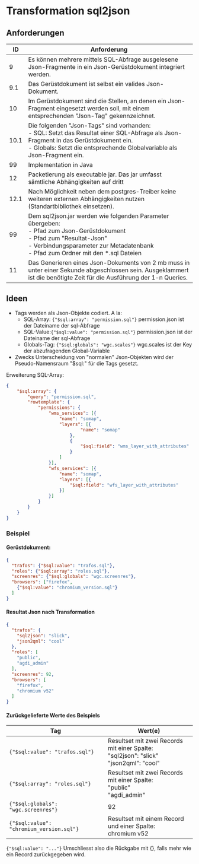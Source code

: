 # Transformation sql2json

## Anforderungen

|ID|Anforderung|
|---|---|
|9|Es können mehrere mittels SQL-Abfrage ausgelesene Json-Fragmente in ein Json-Gerüstdokument integriert werden.|
|9.1|Das Gerüstdokument ist selbst ein valides Json-Dokument.|
|10|Im Gerüstdokument sind die Stellen, an denen ein Json-Fragment eingesetzt werden soll, mit einem entsprechenden "Json-Tag" gekennzeichnet.|
|10.1|Die folgenden "Json-Tags" sind vorhanden:<br>- SQL: Setzt das Resultat einer SQL-Abfrage als Json-Fragment in das Gerüstdokument ein.<br>- Globals: Setzt die entsprechende Globalvariable als Json-Fragment ein.|
|99|Implementation in Java|
|12|Packetierung als executable jar. Das jar umfasst sämtliche Abhängigkeiten auf dritt|
|12.1|Nach Möglichkeit neben dem postgres-Treiber keine weiteren externen Abhängigkeiten nutzen (Standartbibliothek einsetzen).|
|99|Dem sql2json.jar werden wie folgenden Parameter übergeben:<br>- Pfad zum Json-Gerüstdokument<br>- Pfad zum "Resultat-Json"<br>- Verbindungsparameter zur Metadatenbank<br>- Pfad zum Ordner mit den *.sql Dateien
|11|Das Generieren eines Json-Dokuments von 2 mb muss in unter einer Sekunde abgeschlossen sein. Ausgeklammert ist die benötigte Zeit für die Ausführung der 1-n Queries.|

## Ideen

* Tags werden als Json-Objekte codiert. A la:
    * SQL-Array: `{"$sql:array": "permission.sql"}` permission.json ist der Dateiname der sql-Abfrage
    * SQL-Value:`{"$sql:value": "permission.sql"}` permission.json ist der Dateiname der sql-Abfrage
    * Globals-Tag: `{"$sql:globals": "wgc.scales"}` wgc.scales ist der Key der abzufragenden Global-Variable
* Zwecks Unterscheidung von "normalen" Json-Objekten wird der Pseudo-Namensraum "$sql:" für die Tags gesetzt. 

Erweiterung SQL-Array:

```json
{
	"$sql:array": {
		"query": "permission.sql",
		"rowtemplate": {
			"permissions": {
				"wms_services": [{
					"name": "somap",
					"layers": [{
							"name": "somap"
						},
						{
							"$sql:field": "wms_layer_with_attributes"
						}
					]
				}],
				"wfs_services": [{
					"name": "somap",
					"layers": [{
						"$sql:field": "wfs_layer_with_attributes"
					}]
				}]
			}
		}
	}
}
```
    
### Beispiel

#### Gerüstdokument:

```json
{
  "trafos": {"$sql:value": "trafos.sql"},
  "roles": {"$sql:array": "roles.sql"},
  "screenres": {"$sql:globals": "wgc.screenres"},
  "browsers": ["firefox", 
    {"$sql:value": "chromium_version.sql"}
  ]
}
```

#### Resultat Json nach Transformation

```json
{
  "trafos": {
    "sql2json": "slick",
    "json2qml": "cool"
  },
  "roles": [
    "public",
    "agdi_admin"
  ],
  "screenres": 92,
  "browsers": [
    "firefox", 
    "chromium v52"
  ]
}
```

#### Zurückgelieferte Werte des Beispiels

|Tag|Wert(e)|
|---|---|
|`{"$sql:value": "trafos.sql"}`|Resultset mit zwei Records mit einer Spalte:<br>"sql2json": "slick"<br>"json2qml": "cool"|
|`{"$sql:array": "roles.sql"}`|Resultset mit zwei Records mit einer Spalte:<br>"public"<br>"agdi_admin"|
|`{"$sql:globals": "wgc.screenres"}`|92|
|`{"$sql:value": "chromium_version.sql"}`|Resultset mit einem Record und einer Spalte:<br>chromium v52|

`{"$sql:value": "..."}` Umschliesst also die Rückgabe mit {}, falls mehr wie ein Record zurückgegeben wird.














